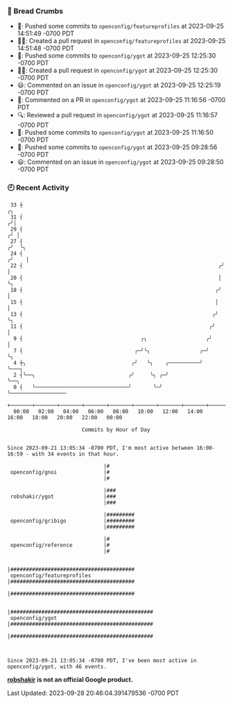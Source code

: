 ### 🍞 Bread Crumbs

 * 🚢: Pushed some commits to `openconfig/featureprofiles` at 2023-09-25 14:51:49 -0700 PDT
 * ✍🏼: Created a pull request in `openconfig/featureprofiles` at 2023-09-25 14:51:48 -0700 PDT
 * 🚢: Pushed some commits to `openconfig/ygot` at 2023-09-25 12:25:30 -0700 PDT
 * ✍🏼: Created a pull request in `openconfig/ygot` at 2023-09-25 12:25:30 -0700 PDT
 * 😃: Commented on an issue in `openconfig/ygot` at 2023-09-25 12:25:19 -0700 PDT
 * 💬: Commented on a PR in  `openconfig/ygot` at 2023-09-25 11:16:56 -0700 PDT
 * 🔍: Reviewed a pull request in  `openconfig/ygot` at 2023-09-25 11:16:57 -0700 PDT
 * 🚢: Pushed some commits to `openconfig/ygot` at 2023-09-25 11:16:50 -0700 PDT
 * 🚢: Pushed some commits to `openconfig/ygot` at 2023-09-25 09:28:56 -0700 PDT
 * 😃: Commented on an issue in `openconfig/ygot` at 2023-09-25 09:28:50 -0700 PDT

### 🕘 Recent Activity
```
 33 ┼                                                                    ╭╮
 31 ┤                                                                   ╭╯│
 29 ┤                                                                  ╭╯ │
 27 ┤                                                                 ╭╯  ╰╮
 24 ┤                                                                ╭╯    │
 22 ┤                                                               ╭╯     │
 20 ┤                                                               │      ╰╮
 18 ┤                                                              ╭╯       │
 15 ┤                                                              │        │
 13 ┤                                                             ╭╯        ╰╮
 11 ┤                                                            ╭╯          │
  9 ┤                                      ╭╮                   ╭╯           │
  7 ┤                                    ╭─╯╰╮                ╭─╯            ╰╮
  4 ┼╮                                  ╭╯   ╰╮    ╭──────────╯               ╰───╮
  2 ┤╰──╮                              ╭╯     ╰╮ ╭─╯                              ╰──╮
  0 ┤   ╰──────────────────────────────╯       ╰─╯                                   ╰──────────────────
    +───────+───────+───────+───────+───────+───────+───────+───────+───────+───────+───────+───────+────
  00:00   02:00   04:00   06:00   08:00   10:00   12:00   14:00   16:00   18:00   20:00   22:00   00:00   

						Commits by Hour of Day


Since 2023-09-21 13:05:34 -0700 PDT, I'm most active between 16:00-16:59 - with 34 events in that hour.

```



```
                               |#
 openconfig/gnoi               |#
                               |#

                               |###
 robshakir/ygot                |###
                               |###

                               |#########
 openconfig/gribigo            |#########
                               |#########

                               |#
 openconfig/reference          |#
                               |#

                               |########################################
 openconfig/featureprofiles    |########################################
                               |########################################

                               |##############################################
 openconfig/ygot               |##############################################
                               |##############################################



Since 2023-09-21 13:05:34 -0700 PDT, I've been most active in openconfig/ygot, with 46 events.

```
**[robshakir](mailto:robjs@google.com) is not an official Google product.**  


Last Updated: 2023-09-28 20:46:04.391479536 -0700 PDT
